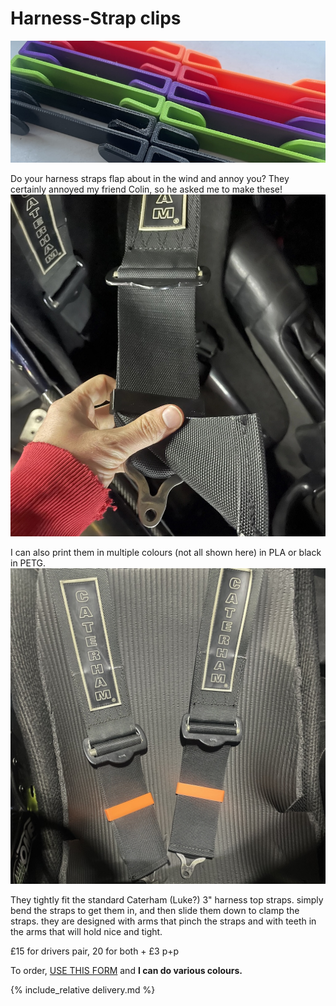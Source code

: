 # Harness-Strap clips
![clip](img/multicolour-strap.jpeg)

Do your harness straps flap about in the wind and annoy you? They certainly annoyed my friend Colin, so he asked me to make these!
![clip folded](img/fold-clip.jpeg) 

I can also print them in multiple colours (not all shown here) in PLA or black in PETG. 
![side clip](img/chest-strap.jpeg)

They tightly fit the standard Caterham (Luke?) 3" harness top straps. simply bend the straps to get them in, and then slide them down to clamp the straps. they are designed with arms that pinch the straps and with teeth in the arms that will hold nice and tight.

£15 for drivers pair, 20 for both + £3 p+p

To order,  [USE THIS FORM](https://forms.gle/DpTGsNrgPXGaVSZi8) and **I can do various colours.**

{% include_relative delivery.md %}
